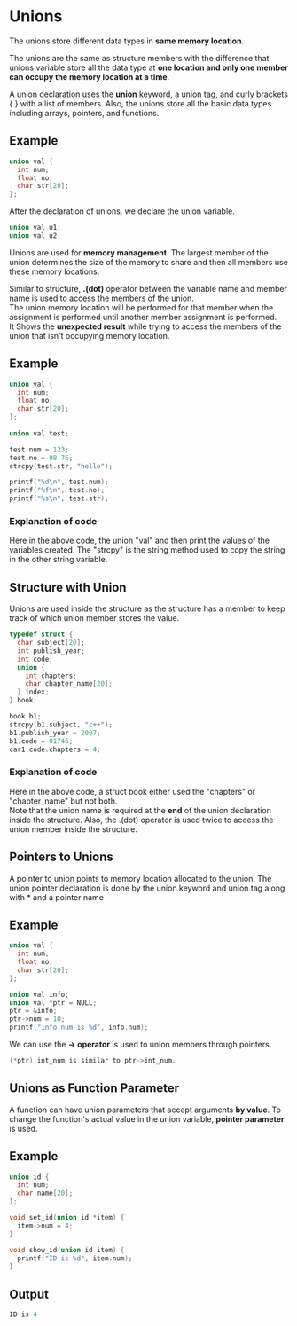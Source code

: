 # Unions  

The unions store different data types in **same memory location**.  

The unions are the same as structure members with the difference that unions variable store all the data type at **one location and only one member can occupy the memory location at a time**.   

A union declaration uses the **union** keyword, a union tag, and curly brackets { } with a list of members. Also, the unions store all the basic data types including arrays, pointers, and functions.  

## Example  

```c++
union val {
  int num;
  float no;
  char str[20];
};
```  
After the declaration of unions, we declare the union variable. 

```c++
union val u1;
union val u2;
```
Unions are used for **memory management**. The largest member of the union determines the size of the memory to share and then all members use these memory locations. 

Similar to structure, **.(dot)** operator between the variable name and member name is used to access the members of the union.  
The union memory location will be performed for that member when the assignment is performed until another member assignment is performed.  
It Shows the **unexpected result** while trying to access the members of the union that isn't occupying memory location.       

## Example  

```c++
union val {
  int num;
  float no;
  char str[20]; 
};
  
union val test;

test.num = 123;
test.no = 98.76;
strcpy(test.str, "hello");

printf("%d\n", test.num);
printf("%f\n", test.no);
printf("%s\n", test.str);
```
### Explanation of code  

Here in the above code, the union "val" and then print the values of the variables created. The "strcpy" is the string method used to copy the string in the other string variable.  

## Structure with Union  

Unions are used inside the structure as the structure has a member to keep track of which union member stores the value. 

```c++
typedef struct {
  char subject[20];
  int publish_year;
  int code; 
  union {
    int chapters;
    char chapter_name[20]; 
  } index;
} book;

book b1;
strcpy(b1.subject, "c++");
b1.publish_year = 2007;
b1.code = 01746;
car1.code.chapters = 4;   
```
### Explanation of code  

Here in the above code, a struct book either used the "chapters" or "chapter_name" but not both.  
Note that the union name is required at the **end** of the union declaration inside the structure. Also, the .(dot) operator is used twice to access the union member inside the structure.  

## Pointers to Unions 

A pointer to union points to memory location allocated to the union. The union pointer declaration is done by the union keyword and union tag along with * and a pointer name

## Example  

```c++
union val {
  int num;
  float no;
  char str[20]; 
};

union val info;
union val *ptr = NULL;
ptr = &info;
ptr->num = 10;
printf("info.num is %d", info.num); 

```
We can use the **-> operator** is used to union members through pointers.  

```c++
(*ptr).int_num is similar to ptr->int_num.
```
## Unions as Function Parameter  

A function can have union parameters that accept arguments **by value**. To change the function's actual value in the union variable, **pointer parameter** is used.  

## Example  

```c++
union id {
  int num;
  char name[20]; 
};

void set_id(union id *item) {
  item->num = 4;
}

void show_id(union id item) {
  printf("ID is %d", item.num);
} 
```  
## Output  

```c++
ID is 4
```
